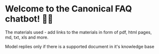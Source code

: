 # Welcome to the Canonical FAQ chatbot! 🚀🤖

The materials used - add links to the materials in form of pdf, html pages, md, txt, xls and more.

Model replies only if there is a supported document in it's knowledge base
